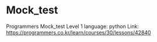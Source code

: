 # Mock_test

Programmers Mock_test Level 1
language: python
Link: https://programmers.co.kr/learn/courses/30/lessons/42840
